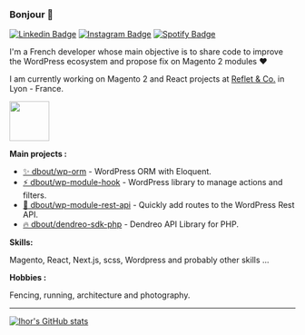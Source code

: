 ### Bonjour 👋

[![Linkedin Badge](https://img.shields.io/badge/-dimitribouteille-blue?style=flat-square&label=Linkedin&logoColor=white&link=https://www.linkedin.com/in/dimitribouteille/)](https://www.linkedin.com/in/dimitribouteille/)
[![Instagram Badge](https://img.shields.io/badge/-dimitribouteille-E4405F?style=flat-square&label=Instagram&logoColor=white&link=https://www.instagram.com/dimitribouteille/)](https://www.instagram.com/dimitribouteille/) 
[![Spotify Badge](https://img.shields.io/badge/-dimitribouteille-1DB954?style=flat-square&label=Spotify&logoColor=white&link=https://open.spotify.com/user/dimitri-bruchon)](https://open.spotify.com/user/dimitri-bruchon)

I'm a French developer whose main objective is to share code to improve the WordPress ecosystem and propose fix on Magento 2 modules ♥️

I am currently working on Magento 2 and React projects at [Reflet & Co.](https://www.refletcommunication.com/fr) in Lyon - France.

[<img src="https://images.credly.com/size/340x340/images/48e73336-c91d-477f-a66f-3ad950acb597/Adobe_Certified_Professional_Experience_Cloud_products_Digital_Badge.png" width="70" height="70">](https://certification.adobe.com/credential/verify/656b62d5-49c0-4221-b8f1-28919d856163)

**Main projects :**

- [✨ dbout/wp-orm](https://github.com/dimitriBouteille/wp-orm) - WordPress ORM with Eloquent.
- [⚡ dbout/wp-module-hook](https://github.com/dimitriBouteille/wp-module-hook) - WordPress library to manage actions and filters.
- [🚀 dbout/wp-module-rest-api](https://github.com/dimitriBouteille/wp-module-rest-api) - Quickly add routes to the WordPress Rest API.
- [🔥 dbout/dendreo-sdk-php](https://github.com/dimitriBouteille/dendreo-sdk-php) - Dendreo API Library for PHP. 

**Skills:**

Magento, React, Next.js, scss, Wordpress and probably other skills ...

**Hobbies :**

Fencing, running, architecture and photography.

---

[![Ihor's GitHub stats](https://github-readme-stats.vercel.app/api?username=dimitriBouteille)](https://github.com/anuraghazra/github-readme-stats)
